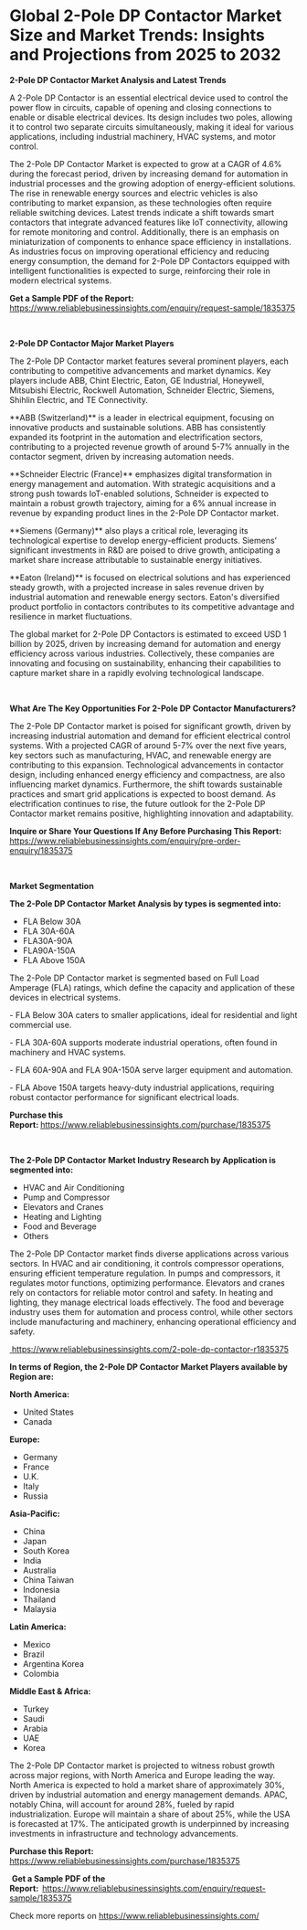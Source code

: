 <p><h1>Global 2-Pole DP Contactor Market Size and Market Trends: Insights and Projections from 2025 to 2032</h1></p><p><strong>2-Pole DP Contactor Market Analysis and Latest Trends</strong></p>
<p><p>A 2-Pole DP Contactor is an essential electrical device used to control the power flow in circuits, capable of opening and closing connections to enable or disable electrical devices. Its design includes two poles, allowing it to control two separate circuits simultaneously, making it ideal for various applications, including industrial machinery, HVAC systems, and motor control.</p><p>The 2-Pole DP Contactor Market is expected to grow at a CAGR of 4.6% during the forecast period, driven by increasing demand for automation in industrial processes and the growing adoption of energy-efficient solutions. The rise in renewable energy sources and electric vehicles is also contributing to market expansion, as these technologies often require reliable switching devices. Latest trends indicate a shift towards smart contactors that integrate advanced features like IoT connectivity, allowing for remote monitoring and control. Additionally, there is an emphasis on miniaturization of components to enhance space efficiency in installations. As industries focus on improving operational efficiency and reducing energy consumption, the demand for 2-Pole DP Contactors equipped with intelligent functionalities is expected to surge, reinforcing their role in modern electrical systems.</p></p>
<p><strong>Get a Sample PDF of the Report:&nbsp;</strong> <a href="https://www.reliablebusinessinsights.com/enquiry/request-sample/1835375?utm_campaign=2662&utm_medium=2&utm_source=Github&utm_content=ia&utm_term=26032025&utm_id=2-pole-dp-contactor">https://www.reliablebusinessinsights.com/enquiry/request-sample/1835375</a></p>
<p>&nbsp;</p>
<p><strong>2-Pole DP Contactor Major Market Players</strong></p>
<p><p>The 2-Pole DP Contactor market features several prominent players, each contributing to competitive advancements and market dynamics. Key players include ABB, Chint Electric, Eaton, GE Industrial, Honeywell, Mitsubishi Electric, Rockwell Automation, Schneider Electric, Siemens, Shihlin Electric, and TE Connectivity.</p><p>**ABB (Switzerland)** is a leader in electrical equipment, focusing on innovative products and sustainable solutions. ABB has consistently expanded its footprint in the automation and electrification sectors, contributing to a projected revenue growth of around 5-7% annually in the contactor segment, driven by increasing automation needs.</p><p>**Schneider Electric (France)** emphasizes digital transformation in energy management and automation. With strategic acquisitions and a strong push towards IoT-enabled solutions, Schneider is expected to maintain a robust growth trajectory, aiming for a 6% annual increase in revenue by expanding product lines in the 2-Pole DP Contactor market.</p><p>**Siemens (Germany)** also plays a critical role, leveraging its technological expertise to develop energy-efficient products. Siemens’ significant investments in R&D are poised to drive growth, anticipating a market share increase attributable to sustainable energy initiatives.</p><p>**Eaton (Ireland)** is focused on electrical solutions and has experienced steady growth, with a projected increase in sales revenue driven by industrial automation and renewable energy sectors. Eaton's diversified product portfolio in contactors contributes to its competitive advantage and resilience in market fluctuations.</p><p>The global market for 2-Pole DP Contactors is estimated to exceed USD 1 billion by 2025, driven by increasing demand for automation and energy efficiency across various industries. Collectively, these companies are innovating and focusing on sustainability, enhancing their capabilities to capture market share in a rapidly evolving technological landscape.</p></p>
<p>&nbsp;</p>
<p><strong>What Are The Key Opportunities For 2-Pole DP Contactor Manufacturers?</strong></p>
<p><p>The 2-Pole DP Contactor market is poised for significant growth, driven by increasing industrial automation and demand for efficient electrical control systems. With a projected CAGR of around 5-7% over the next five years, key sectors such as manufacturing, HVAC, and renewable energy are contributing to this expansion. Technological advancements in contactor design, including enhanced energy efficiency and compactness, are also influencing market dynamics. Furthermore, the shift towards sustainable practices and smart grid applications is expected to boost demand. As electrification continues to rise, the future outlook for the 2-Pole DP Contactor market remains positive, highlighting innovation and adaptability.</p></p>
<p><strong>Inquire or Share Your Questions If Any Before Purchasing This Report:</strong> <a href="https://www.reliablebusinessinsights.com/enquiry/pre-order-enquiry/1835375?utm_campaign=2662&utm_medium=2&utm_source=Github&utm_content=ia&utm_term=26032025&utm_id=2-pole-dp-contactor">https://www.reliablebusinessinsights.com/enquiry/pre-order-enquiry/1835375</a></p>
<p>&nbsp;</p>
<p><strong>Market Segmentation</strong></p>
<p><strong>The 2-Pole DP Contactor Market Analysis by types is segmented into:</strong></p>
<p><ul><li>FLA Below 30A</li><li>FLA 30A-60A</li><li>FLA30A-90A</li><li>FLA90A-150A</li><li>FLA Above 150A</li></ul></p>
<p><p>The 2-Pole DP Contactor market is segmented based on Full Load Amperage (FLA) ratings, which define the capacity and application of these devices in electrical systems. </p><p>- FLA Below 30A caters to smaller applications, ideal for residential and light commercial use. </p><p>- FLA 30A-60A supports moderate industrial operations, often found in machinery and HVAC systems. </p><p>- FLA 60A-90A and FLA 90A-150A serve larger equipment and automation. </p><p>- FLA Above 150A targets heavy-duty industrial applications, requiring robust contactor performance for significant electrical loads.</p></p>
<p><strong>Purchase this Report:&nbsp;</strong><a href="https://www.reliablebusinessinsights.com/purchase/1835375?utm_campaign=2662&utm_medium=2&utm_source=Github&utm_content=ia&utm_term=26032025&utm_id=2-pole-dp-contactor">https://www.reliablebusinessinsights.com/purchase/1835375</a></p>
<p>&nbsp;</p>
<p><strong>The 2-Pole DP Contactor Market Industry Research by Application is segmented into:</strong></p>
<p><ul><li>HVAC and Air Conditioning</li><li>Pump and Compressor</li><li>Elevators and Cranes</li><li>Heating and Lighting</li><li>Food and Beverage</li><li>Others</li></ul></p>
<p><p>The 2-Pole DP Contactor market finds diverse applications across various sectors. In HVAC and air conditioning, it controls compressor operations, ensuring efficient temperature regulation. In pumps and compressors, it regulates motor functions, optimizing performance. Elevators and cranes rely on contactors for reliable motor control and safety. In heating and lighting, they manage electrical loads effectively. The food and beverage industry uses them for automation and process control, while other sectors include manufacturing and machinery, enhancing operational efficiency and safety.</p></p>
<p><a href="https://www.reliablebusinessinsights.com/2-pole-dp-contactor-r1835375?utm_campaign=2662&utm_medium=2&utm_source=Github&utm_content=ia&utm_term=26032025&utm_id=2-pole-dp-contactor">&nbsp;https://www.reliablebusinessinsights.com/2-pole-dp-contactor-r1835375</a></p>
<p><strong>In terms of Region, the 2-Pole DP Contactor Market Players available by Region are:</strong></p>
<p>
    <p> <strong> North America: </strong>
        <ul>
            <li>United States</li>
            <li>Canada</li>
        </ul>
        </p> 
    <p> <strong> Europe: </strong>
        <ul>
            <li>Germany</li>
            <li>France</li>
            <li>U.K.</li>
            <li>Italy</li>
            <li>Russia</li>
        </ul>
        </p> 
    <p> <strong> Asia-Pacific: </strong>
        <ul>
            <li>China</li>
            <li>Japan</li>
            <li>South Korea</li>
            <li>India</li>
            <li>Australia</li>
            <li>China Taiwan</li>
            <li>Indonesia</li>
            <li>Thailand</li>
            <li>Malaysia</li>
        </ul>
        </p> 
    <p> <strong> Latin America: </strong>
        <ul>
            <li>Mexico</li>
            <li>Brazil</li>
            <li>Argentina Korea</li>
            <li>Colombia</li>
        </ul>
        </p> 
    <p> <strong> Middle East & Africa: </strong>
        <ul>
            <li>Turkey</li>
            <li>Saudi</li>
            <li>Arabia</li>
            <li>UAE</li>
            <li>Korea</li>
        </ul>
    </p>
    </p>
<p><p>The 2-Pole DP Contactor market is projected to witness robust growth across major regions, with North America and Europe leading the way. North America is expected to hold a market share of approximately 30%, driven by industrial automation and energy management demands. APAC, notably China, will account for around 28%, fueled by rapid industrialization. Europe will maintain a share of about 25%, while the USA is forecasted at 17%. The anticipated growth is underpinned by increasing investments in infrastructure and technology advancements.</p></p>
<p><strong>Purchase this Report: </strong><a href="https://www.reliablebusinessinsights.com/purchase/1835375?utm_campaign=2662&utm_medium=2&utm_source=Github&utm_content=ia&utm_term=26032025&utm_id=2-pole-dp-contactor">https://www.reliablebusinessinsights.com/purchase/1835375</a></p>
<p>&nbsp;<strong>Get a Sample PDF of the Report:&nbsp;&nbsp;</strong><a href="https://www.reliablebusinessinsights.com/enquiry/request-sample/1835375?utm_campaign=2662&utm_medium=2&utm_source=Github&utm_content=ia&utm_term=26032025&utm_id=2-pole-dp-contactor">https://www.reliablebusinessinsights.com/enquiry/request-sample/1835375</a></p>
<p><strong></strong></p>
<p>Check more reports on <a href="https://www.reliablebusinessinsights.com/?utm_campaign=2662&utm_medium=2&utm_source=Github&utm_content=ia&utm_term=26032025&utm_id=2-pole-dp-contactor">https://www.reliablebusinessinsights.com/</a></p>